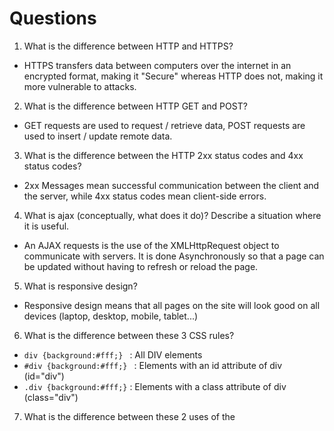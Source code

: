 # Questions

1. What is the difference between HTTP and HTTPS?
- HTTPS transfers data between computers over the internet in an encrypted format, making it "Secure" whereas HTTP does not, making it more vulnerable to attacks.
2. What is the difference between HTTP GET and POST?
- GET requests are used to request / retrieve data, POST requests are used to insert / update remote data.  
3. What is the difference between the HTTP 2xx status codes and 4xx status codes?
- 2xx Messages mean successful communication between the client and the server, while 4xx status codes mean client-side errors.
4. What is ajax (conceptually, what does it do)? Describe a situation where it is useful.
- An AJAX requests is the use of the XMLHttpRequest object to communicate with servers.  It is done Asynchronously so that a page can be updated without having to refresh or reload the page.
5. What is responsive design?
- Responsive design means that all pages on the site will look good on all devices (laptop, desktop, mobile, tablet...)
6. What is the difference between these 3 CSS rules?
- ```div {background:#fff;} ``` : All DIV elements
- ```#div {background:#fff;} ``` : Elements with an id attribute of div (id="div")
- ```.div {background:#fff;}``` : Elements with a class attribute of div (class="div")
7. What is the difference between these 2 uses of the <script> tag?
- ```<script src=”http://example.com/whatever.js”></script>``` : points to an external script file
- ```<script>var whatever = true</script>``` : declares the script to run
8. What is the difference between these two javascript snippets?
-  ```
  var x = function()
  { return 1+1;
  }();
  ``` 
  : calls back function x and will run it, returning 2.
- ```
  var y = function()
  { return 1+1;
  };
  ```
  : does not call back function y and will not run it.
